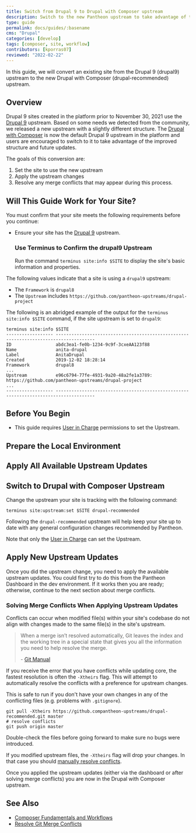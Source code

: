 ```yaml
---
title: Switch from Drupal 9 to Drupal with Composer upstream
description: Switch to the new Pantheon upstream to take advantage of the new structure and future updates.
type: guide
permalink: docs/guides/:basename
cms: "Drupal"
categories: [develop]
tags: [composer, site, workflow]
contributors: [kporras07]
reviewed: "2022-02-22"
---
```


In this guide, we will convert an existing site from the Drupal 9 (drupal9) upstream to the new Drupal with Composer (drupal-recommended) upstream.

## Overview

Drupal 9 sites created in the platform prior to November 30, 2021 use the [Drupal 9](https://github.com/pantheon-upstreams/drupal-project) upstream. Based on some needs we detected from the community, we released a new upstream with a slightly different structure. The [Drupal with Composer](https://github.com/pantheon-upstreams/drupal-recommended) is now the default Drupal 9 upstream in the platform and users are encouraged to switch to it to take advantage of the improved structure and future updates.

The goals of this conversion are:

1. Set the site to use the new upstream
1. Apply the upstream changes
1. Resolve any merge conflicts that may appear during this process.

## Will This Guide Work for Your Site?

You must confirm that your site meets the following requirements before you continue:

- Ensure your site has the [Drupal 9](https://github.com/pantheon-upstreams/drupal-project) upstream.

  ### Use Terminus to Confirm the drupal9 Upstream

  Run the command `terminus site:info $SITE` to display the site's basic information and properties.

 The following values indicate that a site is using a `drupal9` upstream:
  * The `Framework` is `drupal8`
  * The `Upstream` includes `https://github.com/pantheon-upstreams/drupal-project`

  The following is an abridged example of the output for the `terminus site:info $SITE` command, if the site upstream is set to `drupal9`:

  ```bash{outputLines:2-18}
  terminus site:info $SITE
  ------------------ -------------------------------------------------------------------------------------
  ID                 abdc3ea1-fe0b-1234-9c9f-3cxeAA123f88
  Name               anita-drupal
  Label              AnitaDrupal
  Created            2019-12-02 18:28:14
  Framework          drupal8
  ...
  Upstream           e96c6794-77fe-4931-9a20-48a2fe1a3789: https://github.com/pantheon-upstreams/drupal-project
  ...
  ------------------ -------------------------------------------------------------------------------------
  ```

## Before You Begin

- This guide requires [User in Charge](/change-management#site-level-roles-and-permissions) permissions to set the Upstream.

## Prepare the Local Environment

<Partial file="drupal-9/prepare-local-environment-no-clone.md" />

## Apply All Available Upstream Updates

<Partial file="drupal-apply-upstream-updates.md" />

## Switch to Drupal with Composer Upstream

Change the upstream your site is tracking with the following command:

```bash{promptUser:user}
terminus site:upstream:set $SITE drupal-recommended
```

Following the `drupal-recommended` upstream will help keep your site up to date with any general configuration changes recommended by Pantheon.

Note that only the [User in Charge](/change-management#site-level-roles-and-permissions) can set the Upstream.

## Apply New Upstream Updates

Once you did the upstream change, you need to apply the available upstream updates. You could first try to do this from the Pantheon Dashboard in the dev environment. If it works then you are ready; otherwise, continue to the next section about merge conflicts.

### Solving Merge Conflicts When Applying Upstream Updates

Conflicts can occur when modified file(s) within your site's codebase do not align with changes made to the same file(s) in the site's upstream.

> When a merge isn’t resolved automatically, Git leaves the index and the working tree in a special state that gives you all the information you need to help resolve the merge.
>
> \- [Git Manual](https://www.kernel.org/pub/software/scm/git/docs/)

If you receive the error that you have conflicts while updating core, the fastest resolution is often the `-Xtheirs` flag. This will attempt to automatically resolve the conflicts with a preference for upstream changes.

This is safe to run if you don't have your own changes in any of the conflicting files (e.g. problems with `.gitignore`).

```bash{promptUser: user}
git pull -Xtheirs https://github.compantheon-upstreams/drupal-recommended.git master
# resolve conflicts
git push origin master
```

Double-check the files before going forward to make sure no bugs were introduced.

If you modified upstream files, the `-Xtheirs` flag will drop your changes. In that case you should [manually resolve conflicts](/git-resolve-merge-conflicts#manually-resolve-conflicts). 


Once you applied the upstream updates (either via the dashboard or after solving merge conflicts) you are now in the Drupal with Composer upstream.

## See Also

- [Composer Fundamentals and Workflows](/composer)
- [Resolve Git Merge Conflicts](/git-resolve-merge-conflicts)
